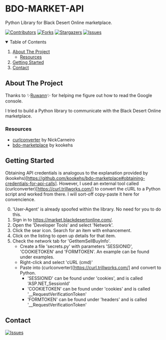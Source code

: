 # BDO-MARKET-API
 Python Library for Black Desert Online marketplace.

[![Contributors][contributors-shield]][contributors-url]
[![Forks][forks-shield]][forks-url]
[![Stargazers][stars-shield]][stars-url]
[![Issues][issues-shield]][issues-url]



<!-- TABLE OF CONTENTS -->
<details open="open">
  <summary>Table of Contents</summary>
  <ol>
    <li>
      <a href="#about-the-project">About The Project</a>
      <ul>
        <li><a href="#resources">Resources</a></li>
      </ul>
    </li>
    <li>
      <a href="#getting-started">Getting Started</a>
    </li>
    <li><a href="#contact">Contact</a></li>
  </ol>
</details>


<!-- ABOUT THE PROJECT -->
## About The Project

Thanks to :sparkles:[Ruwann](https://github.com/Ruwann):sparkles: for helping me figure out how to read the Google console.

I tried to build a Python library to communicate with the Black Desert Online marketplace.

### Resources
* [curlconverter](https://github.com/NickCarneiro/curlconverter) by NickCarneiro
* [bdo-marketplace](https://github.com/kookehs/bdo-marketplace)  by kookehs


## Getting Started

Obtaining API credentials is analogous to the explanation provided by (kookehs)[https://github.com/kookehs/bdo-marketplace#obtaining-credentials-for-api-calls]. However, I used an external tool called (curlconverter)[https://curl.trillworks.com/] to convert the cURL to a Python script and worked from there.
I will sort-off copy-paste it here for convencience.


0. 'User-Agent' is already spoofed within the library. No need for you to do this.
1. Sign in to https://market.blackdesertonline.com/.
2. Open the 'Developer Tools' and select 'Network'.
3. Click the sear icon. Search for an item with enhancement. 
4. Click on the listing to open up details for that item.
5. Check the network tab for 'GetItemSellBuyInfo'. 
	- Create a file 'secrets.py' with parameters 'SESSIONID', 'COOKIETOKEN' and 'FORMTOKEN'. An example can be found under examples.
	- Right-click and select 'cURL (cmd)'
	- Paste into (curlconverter)[https://curl.trillworks.com/] and convert to Python.
		- 'SESSIONID' can be found under 'cookies', and is called 'ASP.NET_SessionId'
		- 'COOKIETOKEN' can be found under 'cookies' and is called '__RequestVerificationToken'
		- 'FORMTOKEN' can be found under 'headers' and is called '__RequestVerificationToken'



## Contact

[![Issues][issues-shield]][issues-url]

<!-- MARKDOWN LINKS & IMAGES -->
<!-- https://www.markdownguide.org/basic-syntax/#reference-style-links -->
[contributors-shield]: https://img.shields.io/github/contributors/JeroenProoth/BDO-MARKET-API.svg?style=for-the-badge
[contributors-url]: https://github.com/JeroenProoth/BDO-MARKET-API/graphs/contributors
[forks-shield]: https://img.shields.io/github/forks/JeroenProoth/BDO-MARKET-API.svg?style=for-the-badge
[forks-url]: https://github.com/JeroenProoth/BDO-MARKET-API/network/members
[stars-shield]: https://img.shields.io/github/stars/JeroenProoth/BDO-MARKET-API.svg?style=for-the-badge
[stars-url]: https://github.com/JeroenProoth/BDO-MARKET-API/stargazers
[issues-shield]: https://img.shields.io/github/issues/JeroenProoth/BDO-MARKET-API.svg?style=for-the-badge
[issues-url]: https://github.com/JeroenProoth/BDO-MARKET-API/issues

